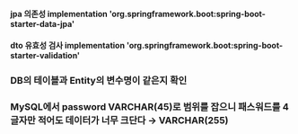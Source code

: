 
#### jpa 의존성 implementation 'org.springframework.boot:spring-boot-starter-data-jpa'
#### dto 유효성 검사 implementation 'org.springframework.boot:spring-boot-starter-validation'

### DB의 테이블과 Entity의 변수명이 같은지 확인
### MySQL에서 password VARCHAR(45)로 범위를 잡으니 패스워드를 4글자만 적어도 데이터가 너무 크단다 → VARCHAR(255)
